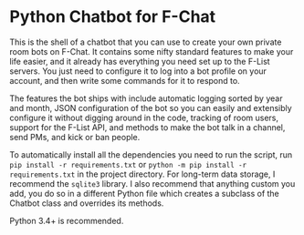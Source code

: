 # Python Chatbot for F-Chat
This is the shell of a chatbot that you can use to create your own private room bots on F-Chat. It contains some nifty standard features to make your life easier, and it already has everything you need set up to the F-List servers. You just need to configure it to log into a bot profile on your account, and then write some commands for it to respond to.

The features the bot ships with include automatic logging sorted by year and month, JSON configuration of the bot so you can easily and extensibly configure it without digging around in the code, tracking of room users, support for the F-List API, and methods to make the bot talk in a channel, send PMs, and kick or ban people.

To automatically install all the dependencies you need to run the script, run `pip install -r requirements.txt` or `python -m pip install -r requirements.txt` in the project directory. For long-term data storage, I recommend the `sqlite3` library. I also recommend that anything custom you add, you do so in a different Python file which creates a subclass of the Chatbot class and overrides its methods.

Python 3.4+ is recommended.
